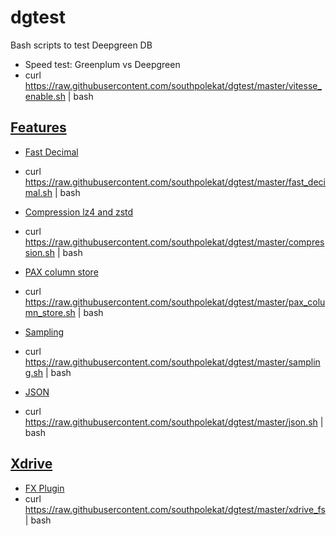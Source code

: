 # dgtest

Bash scripts to test Deepgreen DB

* Speed test: Greenplum vs Deepgreen
 * curl https://raw.githubusercontent.com/southpolekat/dgtest/master/vitesse_enable.sh | bash

## [Features](http://vitessedata.com/products/deepgreen-db/features/deepgreen-db-matrix/)
* [Fast Decimal](http://vitessedata.com/products/deepgreen-db/features/deepgreen-db-decimal/)
 * curl https://raw.githubusercontent.com/southpolekat/dgtest/master/fast_decimal.sh | bash

* [Compression lz4 and zstd](http://vitessedata.com/products/deepgreen-db/features/deepgreen-db-z/)
 * curl https://raw.githubusercontent.com/southpolekat/dgtest/master/compression.sh | bash

* [PAX column store](http://vitessedata.com/products/deepgreen-db/features/deepgreen-db-pax/)
 * curl https://raw.githubusercontent.com/southpolekat/dgtest/master/pax_column_store.sh | bash

* [Sampling](http://vitessedata.com/products/deepgreen-db/features/deepgreen-db-sample/)
 * curl https://raw.githubusercontent.com/southpolekat/dgtest/master/sampling.sh | bash

* [JSON](http://vitessedata.com/products/deepgreen-db/features/deepgreen-db-json/)
 * curl https://raw.githubusercontent.com/southpolekat/dgtest/master/json.sh | bash

## [Xdrive](http://vitessedata.com/products/deepgreen-db/xdrive/)
* [FX Plugin](http://vitessedata.com/products/deepgreen-db/xdrive/plugin-fs/)
 * curl https://raw.githubusercontent.com/southpolekat/dgtest/master/xdrive_fs | bash
